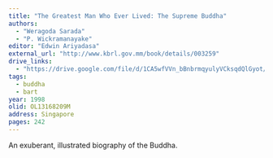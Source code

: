 ```yaml
---
title: "The Greatest Man Who Ever Lived: The Supreme Buddha"
authors:
  - "Weragoda Sarada"
  - "P. Wickramanayake"
editor: "Edwin Ariyadasa"
external_url: "http://www.kbrl.gov.mm/book/details/003259"
drive_links:
  - "https://drive.google.com/file/d/1CA5wfVVn_bBnbrmqyulyVCksqdQlGyot/view?usp=drivesdk"
tags:
  - buddha
  - bart
year: 1998
olid: OL13168209M
address: Singapore
pages: 242
---
```


An exuberant, illustrated biography of the Buddha.
